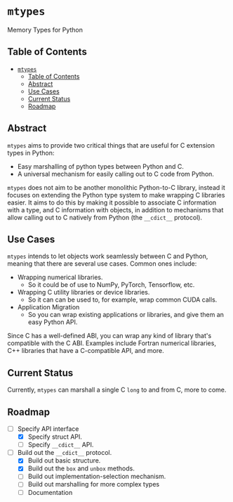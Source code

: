 # `mtypes`
Memory Types for Python

## Table of Contents
- [`mtypes`](#mtypes)
  - [Table of Contents](#table-of-contents)
  - [Abstract](#abstract)
  - [Use Cases](#use-cases)
  - [Current Status](#current-status)
  - [Roadmap](#roadmap)

## Abstract
`mtypes` aims to provide two critical things that are useful for C extension types in Python:

- Easy marshalling of python types between Python and C.
- A universal mechanism for easily calling out to C code from Python.

`mtypes` does not aim to be another monolithic Python-to-C library, instead it focuses on extending the Python type system to make wrapping C libraries easier. It aims to do this by making it possible to associate C information with a type, and C information with objects, in addition to mechanisms that allow calling out to C natively from Python (the `__cdict__` protocol).

## Use Cases
`mtypes` intends to let objects work seamlessly between C and Python, meaning that there are several use cases. Common ones include:

- Wrapping numerical libraries.
  - So it could be of use to NumPy, PyTorch, Tensorflow, etc.
- Wrapping C utility libraries or device libraries.
  - So it can can be used to, for example, wrap common CUDA calls.
- Application Migration
  - So you can wrap existing applications or libraries, and give them an easy Python API.

Since C has a well-defined ABI, you can wrap any kind of library that's compatible with the C ABI. Examples include Fortran numerical libraries, C++ libraries that have a C-compatible API, and more.

## Current Status
Currently, `mtypes` can marshall a single C `long` to and from C, more to come.

## Roadmap
 - [ ] Specify API interface
   - [x] Specify struct API.
   - [ ] Specify `__cdict__` API.
 - [ ] Build out the `__cdict__` protocol.
   - [x] Build out basic structure.
   - [x] Build out the `box` and `unbox` methods.
   - [ ] Build out implementation-selection mechanism.
   - [ ] Build out marshalling for more complex types
   - [ ] Documentation